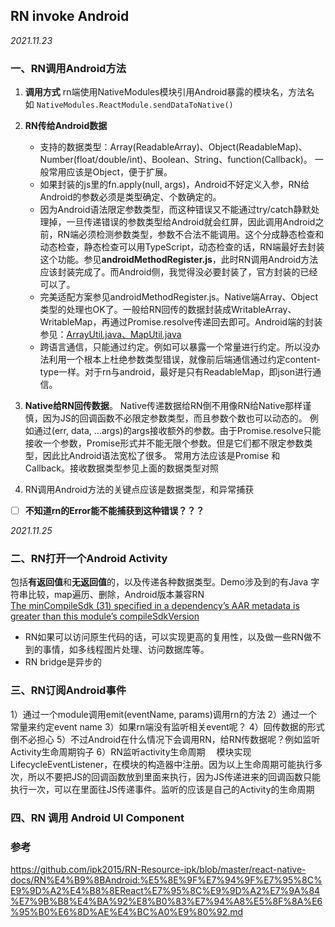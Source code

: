 
## RN invoke Android
*2021.11.23*

### 一、RN调用Android方法
1. **调用方式**
rn端使用NativeModules模块引用Android暴露的模块名，方法名
如 `NativeModules.ReactModule.sendDataToNative()`
2. **RN传给Android数据** 
    * 支持的数据类型：Array(ReadableArray)、Object(ReadableMap)、Number(float/double/int)、Boolean、String、function(Callback)。 一般常用应该是Object，便于扩展。
    * 如果封装的js里的fn.apply(null, args)，Android不好定义入参，RN给Android的参数必须是类型确定、个数确定的。
    * 因为Android语法限定参数类型，而这种错误又不能通过try/catch静默处理掉，一旦传递错误的参数类型给Android就会红屏，因此调用Android之前，RN端必须检测参数类型，参数不合法不能调用。这个分成静态检查和动态检查，静态检查可以用TypeScript，动态检查的话，RN端最好去封装这个功能。参见**androidMethodRegister.js**，此时RN调用Android方法应该封装完成了。而Android侧，我觉得没必要封装了，官方封装的已经可以了。
    * 完美适配方案参见androidMethodRegister.js。Native端Array、Object类型的处理也OK了。一般给RN回传的数据封装成WritableArray、WritableMap，再通过Promise.resolve传递回去即可。Android端的封装参见：[ArrayUtil.java、MapUtil.java](https://gist.github.com/mfmendiola/bb8397162df9f76681325ab9f705748b)
    * 跨语言通信，只能通过约定。例如可以暴露一个常量进行约定。所以没办法利用一个根本上杜绝参数类型错误，就像前后端通信通过约定content-type一样。对于rn与android，最好是只有ReadableMap，即json进行通信。

3. **Native给RN回传数据**。
Native传递数据给RN倒不用像RN给Native那样谨慎，因为JS的回调函数不必限定参数类型，而且参数个数也可以动态的。
例如通过(err, data, ...args)的args接收额外的参数。由于Promise.resolve只能接收一个参数，Promise形式并不能无限个参数。但是它们都不限定参数类型，因此比Android语法宽松了很多。
常用方法应该是Promise 和 Callback。接收数据类型参见上面的数据类型对照
4. RN调用Android方法的关键点应该是数据类型，和异常捕获
- [ ] **不知道rn的Error能不能捕获到这种错误？？？**

*2021.11.25* 
### 二、RN打开一个Android Activity
包括**有返回值**和**无返回值**的，以及传递各种数据类型。Demo涉及到的有Java 字符串比较，map遍历、删除，Android版本兼容RN   
[The minCompileSdk (31) specified in a dependency’s AAR metadata is greater than this module’s compileSdkVersion](https://exerror.com/the-mincompilesdk-31-specified-in-a-dependencys-aar-metadata-is-greater-than-this-modules-compilesdkversion/)
* RN如果可以访问原生代码的话，可以实现更高的复用性，以及做一些RN做不到的事情，如多线程图片处理、访问数据库等。
* RN bridge是异步的

### 三、RN订阅Android事件

1）通过一个module调用emit(eventName, params)调用rn的方法
2）通过一个常量来约定event name
3）如果rn端没有监听相关event呢？
4）回传数据的形式倒不必担心
5）不过Android在什么情况下会调用RN，给RN传数据呢？例如监听Activity生命周期钩子
6）RN监听activity生命周期 　模块实现LifecycleEventListener，在模块的构造器中注册。因为以上生命周期可能执行多次，所以不要把JS的回调函数放到里面来执行，因为JS传递进来的回调函数只能执行一次，可以在里面往JS传递事件。监听的应该是自己的Activity的生命周期


### 四、RN 调用 Android UI Component


### 参考
https://github.com/ipk2015/RN-Resource-ipk/blob/master/react-native-docs/RN%E4%B9%8BAndroid:%E5%8E%9F%E7%94%9F%E7%95%8C%E9%9D%A2%E4%B8%8EReact%E7%95%8C%E9%9D%A2%E7%9A%84%E7%9B%B8%E4%BA%92%E8%B0%83%E7%94%A8%E5%8F%8A%E6%95%B0%E6%8D%AE%E4%BC%A0%E9%80%92.md